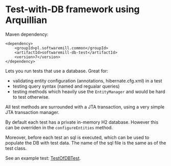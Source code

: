# Test-with-DB framework using Arquillian

Maven dependency:

    <dependency>
        <groupId>pl.softwaremill.common</groupId>
        <artifactId>softwaremill-db-test</artifactId>
        <version>7</version>
    </dependency>

Lets you run tests that use a database. Great for:
* validating entity configuration (annotations, hibernate.cfg.xml) in a test
* testing query syntax (named and regualar queries)
* testing methods which heavily use the `EntityManager` and would be hard to test otherwise.

All test methods are surrounded with a JTA transaction, using a very simple JTA transaction manager.

By default each test has a private in-memory H2 database. However this can be overriden in the `configureEntities`
method.

Moreover, before each test an sql is executed, which can be used to populate the DB with test data. The name of the
sql file is the same as of the test class.

See an example test: [TestOfDBTest](/softwaremill/softwaremill-common/tree/master/softwaremill-db-test/src/test/java/pl/softwaremill/common/dbtest/).